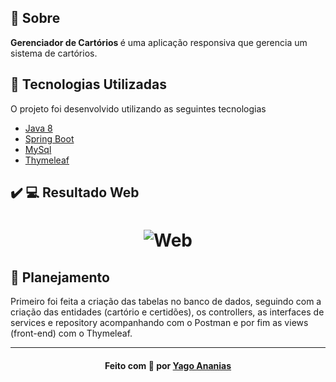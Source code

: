 <a id="sobre"></a>

## :bookmark: Sobre

<strong>Gerenciador de Cartórios </strong> é uma aplicação responsiva que gerencia um sistema de cartórios.

<a id="tecnologias-utilizadas"></a>

## :rocket: Tecnologias Utilizadas

O projeto foi desenvolvido utilizando as seguintes tecnologias

- [Java 8](https://www.java.com/)
- [Spring Boot](https://spring.io/projects/spring-boot)
- [MySql](https://www.mysql.com/)
- [Thymeleaf](https://www.thymeleaf.org/)

## :heavy_check_mark: :computer: Resultado Web

<h1 align="center">
    <img alt="Web" src="https://res.cloudinary.com/yagoananias/image/upload/v1617500357/assets/docket-demo_cl5wrd.gif">
</h1>

<a id="planejamento"></a>

## :bookmark: Planejamento

Primeiro foi feita a criação das tabelas no banco de dados, seguindo com a criação das entidades (cartório e certidões), os controllers, as interfaces de services e repository acompanhando com o Postman e por fim as views (front-end) com o Thymeleaf. 

---

<h4 align="center">
    Feito com 💜 por <a href="https://www.linkedin.com/in/yago-ananias-souza-lima/" target="_blank">Yago Ananias</a>
</h4>
